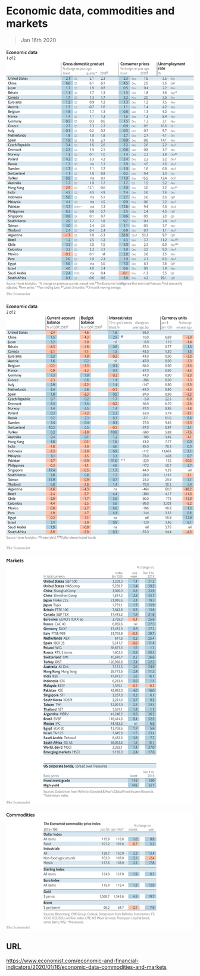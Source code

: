 # Economic data, commodities and markets

> Jan 16th 2020



![](./images/20200118_INT101.png)



![](./images/20200118_INT102.png)



![](./images/20200118_INT201.png)



![](./images/20200118_INT401.png)

## URL

https://www.economist.com/economic-and-financial-indicators/2020/01/16/economic-data-commodities-and-markets
